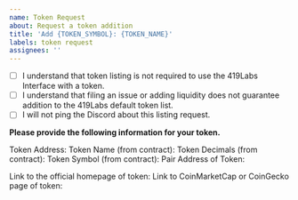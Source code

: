 ```yaml
---
name: Token Request
about: Request a token addition
title: 'Add {TOKEN_SYMBOL}: {TOKEN_NAME}'
labels: token request
assignees: ''
---
```


- [ ] I understand that token listing is not required to use the 419Labs Interface with a token.
- [ ] I understand that filing an issue or adding liquidity does not guarantee addition to the 419Labs default token list.
- [ ] I will not ping the Discord about this listing request.

**Please provide the following information for your token.**

Token Address: 
Token Name (from contract): 
Token Decimals (from contract): 
Token Symbol (from contract): 
Pair Address of Token: 

Link to the official homepage of token:
Link to CoinMarketCap or CoinGecko page of token: 
